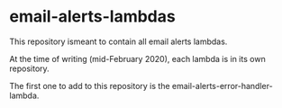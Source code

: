 # email-alerts-lambdas

This repository ismeant to contain all email alerts lambdas.

At the time of writing (mid-February 2020), each lambda is in
its own repository.

The first one to add to this repository is the email-alerts-error-handler-lambda.

